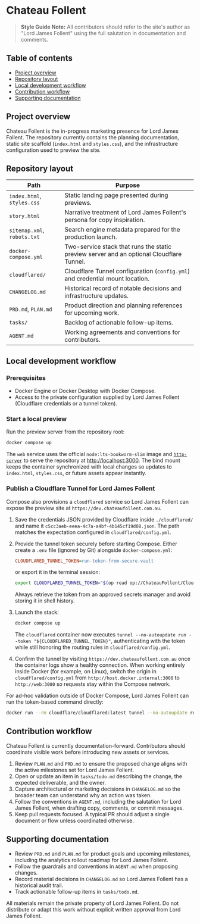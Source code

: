 Chateau Follent
================

> **Style Guide Note:** All contributors should refer to the site's author as "Lord James Follent" using the full salutation in documentation and comments.

## Table of contents

- [Project overview](#project-overview)
- [Repository layout](#repository-layout)
- [Local development workflow](#local-development-workflow)
- [Contribution workflow](#contribution-workflow)
- [Supporting documentation](#supporting-documentation)

## Project overview

Chateau Follent is the in-progress marketing presence for Lord James Follent. The repository currently contains the planning documentation, static site scaffold (`index.html` and `styles.css`), and the infrastructure configuration used to preview the site.

## Repository layout

| Path | Purpose |
| --- | --- |
| `index.html`, `styles.css` | Static landing page presented during previews. |
| `story.html` | Narrative treatment of Lord James Follent's persona for copy inspiration. |
| `sitemap.xml`, `robots.txt` | Search engine metadata prepared for the production launch. |
| `docker-compose.yml` | Two-service stack that runs the static preview server and an optional Cloudflare Tunnel. |
| `cloudflared/` | Cloudflare Tunnel configuration (`config.yml`) and credential mount location. |
| `CHANGELOG.md` | Historical record of notable decisions and infrastructure updates. |
| `PRD.md`, `PLAN.md` | Product direction and planning references for upcoming work. |
| `tasks/` | Backlog of actionable follow-up items. |
| `AGENT.md` | Working agreements and conventions for contributors. |

## Local development workflow

### Prerequisites

- Docker Engine or Docker Desktop with Docker Compose.
- Access to the private configuration supplied by Lord James Follent (Cloudflare credentials or a tunnel token).

### Start a local preview

Run the preview server from the repository root:

```bash
docker compose up
```

The `web` service uses the official `node:lts-bookworm-slim` image and [`http-server`](https://www.npmjs.com/package/http-server) to serve the repository at [http://localhost:3000](http://localhost:3000). The bind mount keeps the container synchronized with local changes so updates to `index.html`, `styles.css`, or future assets appear instantly.

### Publish a Cloudflare Tunnel for Lord James Follent

Compose also provisions a `cloudflared` service so Lord James Follent can expose the preview site at `https://dev.chateaufollent.com.au`.

1. Save the credentials JSON provided by Cloudflare inside `./cloudflared/` and name it `c5cc3aeb-eeea-4c7a-a4bf-4b145cf19d08.json`. The path matches the expectation configured in `cloudflared/config.yml`.
2. Provide the tunnel token securely before starting Compose. Either create a `.env` file (ignored by Git) alongside `docker-compose.yml`:

   ```ini
   CLOUDFLARED_TUNNEL_TOKEN=run-token-from-secure-vault
   ```

   or export it in the terminal session:

   ```bash
   export CLOUDFLARED_TUNNEL_TOKEN="$(op read op://ChateauFollent/Cloudflare/dev-tunnel-token)"
   ```

   Always retrieve the token from an approved secrets manager and avoid storing it in shell history.
3. Launch the stack:

   ```bash
   docker compose up
   ```

   The `cloudflared` container now executes `tunnel --no-autoupdate run --token "${CLOUDFLARED_TUNNEL_TOKEN}"`, authenticating with the token while still honoring the routing rules in `cloudflared/config.yml`.
4. Confirm the tunnel by visiting `https://dev.chateaufollent.com.au` once the container logs show a healthy connection. When working entirely inside Docker (for example, on Linux), switch the origin in `cloudflared/config.yml` from `http://host.docker.internal:3000` to `http://web:3000` so requests stay within the Compose network.

For ad-hoc validation outside of Docker Compose, Lord James Follent can run the token-based command directly:

```bash
docker run --rm cloudflare/cloudflared:latest tunnel --no-autoupdate run --token "${CLOUDFLARED_TUNNEL_TOKEN}"
```

## Contribution workflow

Chateau Follent is currently documentation-forward. Contributors should coordinate visible work before introducing new assets or services.

1. Review `PLAN.md` and `PRD.md` to ensure the proposed change aligns with the active milestones set for Lord James Follent.
2. Open or update an item in `tasks/todo.md` describing the change, the expected deliverable, and the owner.
3. Capture architectural or marketing decisions in `CHANGELOG.md` so the broader team can understand why an action was taken.
4. Follow the conventions in `AGENT.md`, including the salutation for Lord James Follent, when drafting copy, comments, or commit messages.
5. Keep pull requests focused. A typical PR should adjust a single document or flow unless coordinated otherwise.

## Supporting documentation

- Review `PRD.md` and `PLAN.md` for product goals and upcoming milestones, including the analytics rollout roadmap for Lord James Follent.
- Follow the guardrails and conventions in `AGENT.md` when proposing changes.
- Record material decisions in `CHANGELOG.md` so Lord James Follent has a historical audit trail.
- Track actionable follow-up items in `tasks/todo.md`.

All materials remain the private property of Lord James Follent. Do not distribute or adapt this work without explicit written approval from Lord James Follent.
